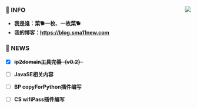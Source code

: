 ### 🎈 INFO            <img align="right" src="https://github-readme-stats.vercel.app/api?username=Sma11New&show_icons=true&theme=radical">
  * **我是谁：菜🐕一枚、一枚菜🐕**   
  * **我的博客：https://blog.sma11new.com**

### 🎈 NEWS
- [x] **~~ip2domain工具完善（v0.2）~~**
- [ ] **JavaSE相关内容**
- [ ] **BP copyForPython插件编写**
- [ ] **CS wifiPass插件编写**


